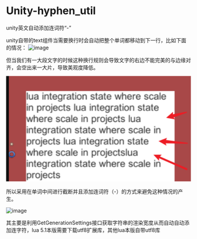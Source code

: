 # Unity-hyphen_util
unity英文自动添加连词符“-”

unity自带的text组件当需要换行时会自动把整个单词都移动到下一行，比如下面的情况：
![image](https://github.com/momohola/Unity-hyphen_util/assets/73011468/51225afe-549c-4c6f-9212-d4d0fd1d31be)

但当我们有一大段文字的时候这种换行规则会导致文字的右边不能完美的与边缘对齐，会空出来一大片，导致美观度降低。

![image](image/Snipaste_2024-01-21_16-24-59.png) 

所以采用在单词中间进行截断并且添加连词符（-）的方式来避免这种情况的产生。

![image](https://github.com/momohola/Unity-hyphen_util/assets/73011468/fe097c39-1786-4f26-8106-0718f9995b4c)


其主要是利用GetGenerationSettings接口获取字符串的渲染宽度从而自动自动添加连字符，lua 5.1本版需要下载utf8扩展库，其他lua本版自带utf8库
